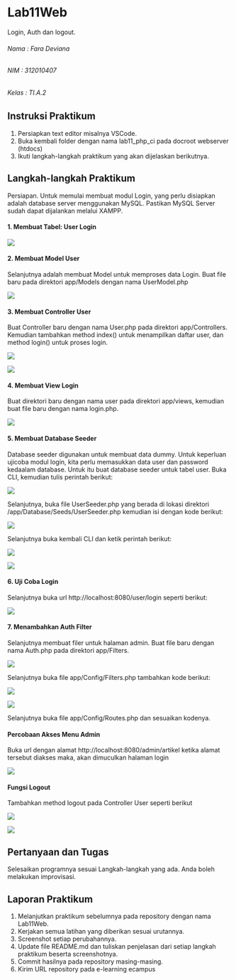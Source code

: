 # Lab11Web 
Login, Auth dan logout.

###### Nama : Fara Deviana
###### NIM : 312010407
###### Kelas : TI.A.2

## Instruksi Praktikum

1. Persiapkan text editor misalnya VSCode.
2. Buka kembali folder dengan nama lab11_php_ci pada docroot webserver (htdocs)
3. Ikuti langkah-langkah praktikum yang akan dijelaskan berikutnya.

## Langkah-langkah Praktikum

Persiapan.
Untuk memulai membuat modul Login, yang perlu disiapkan adalah database server 
menggunakan MySQL. Pastikan MySQL Server sudah dapat dijalankan melalui 
XAMPP.

#### 1. Membuat Tabel: User Login

![](img/1%20satu1.jpg)

#### 2. Membuat Model User

Selanjutnya adalah membuat Model untuk memproses data Login. Buat file baru pada 
direktori app/Models dengan nama UserModel.php

![](img/2%20models.jpg)

#### 3. Membuat Controller User

Buat Controller baru dengan nama User.php pada direktori app/Controllers.
Kemudian tambahkan method index() untuk menampilkan daftar user, dan method 
login() untuk proses login.

![](img/3%20controllers.jpg)

![](img/3a%20controllers.jpg)

#### 4. Membuat View Login

Buat direktori baru dengan nama user pada direktori app/views, kemudian buat file 
baru dengan nama login.php. 

![](img/4%20views.jpg)


#### 5. Membuat Database Seeder

Database seeder digunakan untuk membuat data dummy. Untuk keperluan ujicoba modul 
login, kita perlu memasukkan data user dan password kedaalam database. Untuk itu buat 
database seeder untuk tabel user. Buka CLI, kemudian tulis perintah berikut:


![](img/db%20seeder.jpg)

Selanjutnya, buka file UserSeeder.php yang berada di lokasi direktori 
/app/Database/Seeds/UserSeeder.php kemudian isi dengan kode berikut:

![](img/5%20userseed.jpg)


Selanjutnya buka kembali CLI dan ketik perintah berikut:

![](img/db%20seeder2.jpg)


![](img/db%20seeder3.jpg)

#### 6. Uji Coba Login

Selanjutnya buka url http://localhost:8080/user/login seperti berikut:

![](img/login%20pagebener.jpg)

#### 7. Menambahkan Auth Filter

Selanjutnya membuat filer untuk halaman admin. Buat file baru dengan nama Auth.php
pada direktori app/Filters. 

![](img/filter%20page.jpg)

Selanjutnya buka file app/Config/Filters.php tambahkan kode berikut:

![](img/filter%20page2.jpg)

![](img/filter%20page3.jpg)

Selanjutnya buka file app/Config/Routes.php dan sesuaikan kodenya.


#### Percobaan Akses Menu Admin

Buka url dengan alamat http://localhost:8080/admin/artikel ketika alamat tersebut 
diakses maka, akan dimuculkan halaman login

![](img/login%20pagebener.jpg)

#### Fungsi Logout

Tambahkan method logout pada Controller User seperti berikut

![](img/logout%20control.jpg)

![](img/akhir%20img.jpg)


## Pertanyaan dan Tugas

Selesaikan programnya sesuai Langkah-langkah yang ada. Anda boleh melakukan 
improvisasi.

## Laporan Praktikum

1. Melanjutkan praktikum sebelumnya pada repository dengan nama Lab11Web.
2. Kerjakan semua latihan yang diberikan sesuai urutannya.
3. Screenshot setiap perubahannya.
4. Update file README.md dan tuliskan penjelasan dari setiap langkah praktikum 
beserta screenshotnya.
5. Commit hasilnya pada repository masing-masing.
6. Kirim URL repository pada e-learning ecampus

